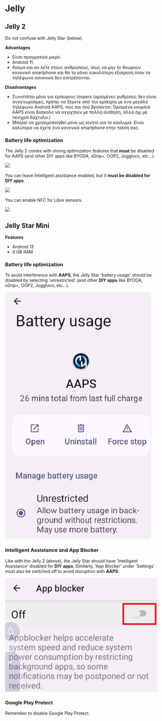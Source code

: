 # Jelly

## Jelly 2

Do not confuse with Jelly Star (below).

**Advantages**

* Είναι πραγματικά μικρό.
* Android 11.
* Ακόμα και αν λέτε στους ανθρώπους, ίσως να μην το θεωρούν κανονικό smartphone και θα το κάνει ευκολότερη εξαίρεση όταν τα τηλέφωνα κανονικά δεν επιτρέπονται.

**Disadvantages**

* Συνιστάται μόνο για έμπειρους loopers (ορισμένες ρυθμίσεις δεν είναι αναγνωρίσιμες, πρέπει να ξέρετε από την εμπειρία με ένα μεγάλο τηλέφωνο Android AAPS, πώς και πού βρίσκεται. Ορισμένα κουμπιά AAPS είναι δύσκολο να αγγιχτούν με πολλή αίσθηση, αλλά όχι με πενιχρά δάχτυλα.)
* Μπορεί να χρησιμοποιηθεί μόνο ως κινητό για το κύκλωμα. Είναι καλύτερα να έχετε ένα κανονικό smartphone στην τσέπη σας. 

### Battery life optimization

The Jelly 2 comes with strong optimization features that **must** be disabled for AAPS (and other DIY apps like BYODA, xDrip+, OOP2, Juggluco, etc...).

![](../images/Jelly_Settings1.png)

You can leave Intelligent assistance enabled, but it **must be disabled for DIY apps**.

![](../images/Jelly_Settings2.png)

You can enable NFC for Libre sensors.

![](../images/Jelly_Settings3.png)

## Jelly Star Mini

**Features**

* Android 13
* 8 GB RAM

### Battery life optimization

To avoid interference with **AAPS**, the Jelly Star 'battery usage' should be disabled by selecting 'unrestricted' (and other **DIY apps** like BYODA, xDrip+, OOP2, Juggluco, etc...).

![Jelly_BatterY_1ACA756A-2EC4-4623-B8C4-2CEB9D230A93](../images/JellyStarMini1.jpg)

### Intelligent Assistance and App Blocker

Like with the Jelly 2 (above), the Jelly Star should have 'Intelligent Assistance' disabled for **DIY apps**. Similarly, 'App Blocker' under 'Settings' must also be switched off to avoid disruption with **AAPS**:

![App Blocker Screenshot 2025-08-03 213400](../images/JellyStarMini2.jpg)

### Google Play Protect

Remember to disable Google Play Protect.